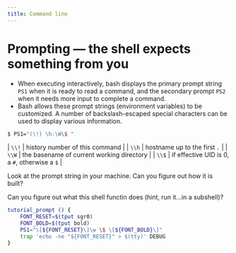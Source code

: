 ```yaml
---
title: Command line
---
```



# Prompting — the shell expects something from you

- When executing interactively, bash displays the primary prompt string `PS1`
  when it is ready to read a command, and the secondary prompt `PS2` when it
  needs more input to complete a command.
- Bash allows these prompt strings (environment variables) to be customized. A
  number of backslash-escaped special characters can be used to display
  various information.

```bash
$ PS1="(\!) \h:\W\$ "
```

  | `\\!` | history number of this command                |
  | `\\h` | hostname up to the first `.`                  |
  | `\\W` | the basename of current working directory     |
  | `\\$` | if effective UID is 0, a `#`, otherwise a `$` |

Look at the prompt string in your machine. Can you figure out how it is built?

Can you figure out what this shell functin does (hint, run it...in a subshell)?

```bash
tutorial_prompt () {
    FONT_RESET=$(tput sgr0)
    FONT_BOLD=$(tput bold)
    PS1="\[${FONT_RESET}\]\w \$ \[${FONT_BOLD}\]"
    trap 'echo -ne "${FONT_RESET}" > $(tty)' DEBUG
}
```

